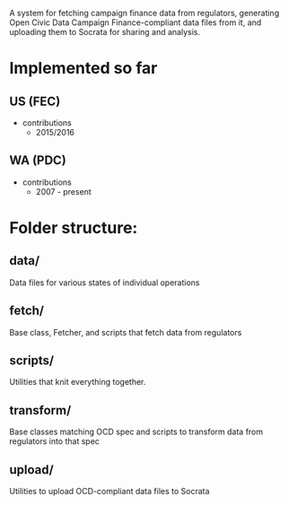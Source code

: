 A system for fetching campaign finance data from regulators, generating Open Civic Data Campaign Finance-compliant data files from it, and uploading them to Socrata for sharing and analysis.

Implemented so far
==================

US (FEC)
--------
  - contributions
    - 2015/2016

WA (PDC)
--------
 - contributions
   - 2007 - present

Folder structure:
=================

data/
-----
  Data files for various states of individual operations

fetch/
------
  Base class, Fetcher, and scripts that fetch data from regulators

scripts/
--------
  Utilities that knit everything together.

transform/
----------
  Base classes matching OCD spec and scripts to transform data from regulators into that spec

upload/
-------
  Utilities to upload OCD-compliant data files to Socrata